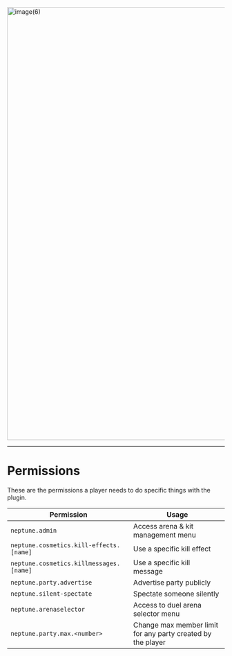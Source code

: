 <img width="2000" height="1000" alt="image(6)" src="https://github.com/user-attachments/assets/76ecdb11-ead6-4598-9d0c-4327503df5ec" />

---

# Permissions

These are the permissions a player needs to do specific things with the plugin.

| Permission                              | Usage                                                       |
|-----------------------------------------|-------------------------------------------------------------|
| `neptune.admin`                         | Access arena & kit management menu                          |
| `neptune.cosmetics.kill-effects.[name]` | Use a specific kill effect                                  |
| `neptune.cosmetics.killmessages.[name]` | Use a specific kill message                                 |
| `neptune.party.advertise`               | Advertise party publicly                                    |
| `neptune.silent-spectate`               | Spectate someone silently                                   |
| `neptune.arenaselector`                 | Access to duel arena selector menu                          |
| `neptune.party.max.<number>`            | Change max member limit for any party created by the player |
